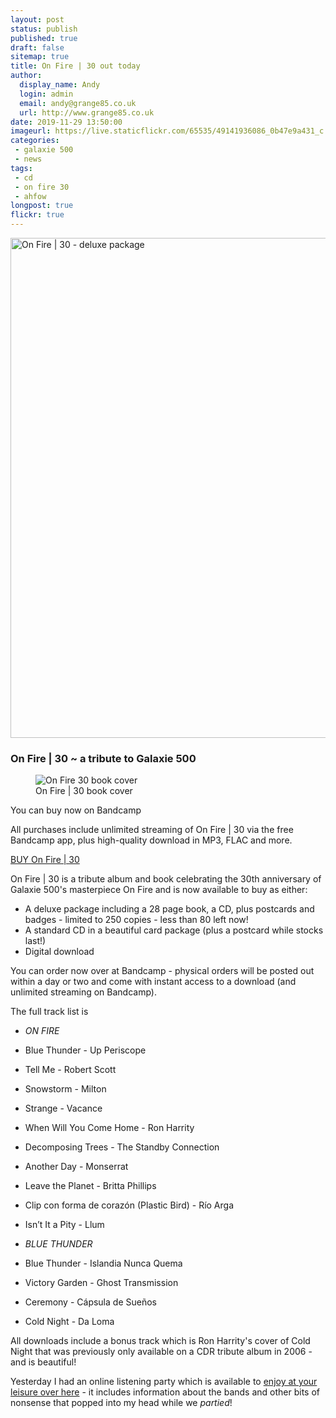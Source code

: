 ```yaml
---
layout: post
status: publish
published: true
draft: false
sitemap: true
title: On Fire | 30 out today
author:
  display_name: Andy
  login: admin
  email: andy@grange85.co.uk
  url: http://www.grange85.co.uk
date: 2019-11-29 13:50:00
imageurl: https://live.staticflickr.com/65535/49141936086_0b47e9a431_c.jpg
categories:
 - galaxie 500
 - news
tags:
 - cd
 - on fire 30
 - ahfow
longpost: true
flickr: true
---
```

<a data-flickr-embed="true" href="https://www.flickr.com/photos/grange85/49141936086/in/dateposted-public/" title="On Fire | 30 - deluxe package"><img src="https://live.staticflickr.com/65535/49141936086_0b47e9a431_c.jpg" width="800" height="800" alt="On Fire | 30 - deluxe package"></a><script async src="//embedr.flickr.com/assets/client-code.js" charset="utf-8"></script>

<div class="panel panel-primary row">
  <div class="panel-heading"><h3>On Fire | 30 ~ a tribute to Galaxie 500</h3></div>
  <div class="panel-body">
    <div class="col-md-6">
      <figure class="caption"><img src="https://media.fullofwishes.co.uk/00-misc/ahfow-30/on-fire-30-book-cover.jpg" alt="On Fire 30 book cover" /><figcaption class="caption-text">On Fire | 30 book cover</figcaption></figure>
    </div>
    <div class="col-md-6 bottom-align-text">
      <p>You can buy now on Bandcamp </p>
      <p>All purchases include unlimited streaming of On Fire | 30 via the free Bandcamp app, plus high-quality download in MP3, FLAC and more. </p>
      <p><a class="btn btn-primary btn-lg" href="https://aheadfullofwishes.bandcamp.com" role="button">BUY On Fire | 30</a></p>
    </div>
  </div>
</div>

On Fire \| 30 is a tribute album and book celebrating the 30th anniversary of Galaxie 500's masterpiece On Fire and is now available to buy as either:

* A deluxe package including a 28 page book, a CD, plus postcards and badges - limited to 250 copies - less than 80 left now!
* A standard CD in a beautiful card package (plus a postcard while stocks last!)
* Digital download

You can order now over at Bandcamp - physical orders will be posted out within a day or two and come with instant access to a download (and unlimited streaming on Bandcamp).

<!--more-->

The full track list is

- _ON FIRE_
- Blue Thunder - Up Periscope
- Tell Me - Robert Scott
- Snowstorm - Milton
- Strange - Vacance
- When Will You Come Home - Ron Harrity
- Decomposing Trees - The Standby Connection
- Another Day - Monserrat
- Leave the Planet - Britta Phillips
- Clip con forma de corazón (Plastic Bird) - Río Arga
- Isn’t It a Pity - Llum

- _BLUE THUNDER_
- Blue Thunder - Islandia Nunca Quema
- Victory Garden - Ghost Transmission
- Ceremony - Cápsula de Sueños
- Cold Night - Da Loma

All downloads include a bonus track which is Ron Harrity's cover of Cold Night that was previously only available on a CDR tribute album in 2006 - and is beautiful!


Yesterday I had an online listening party which is available to [enjoy at your leisure over here](/articles/2019-on-fire-30-listening-party/) - it includes information about the bands and other bits of nonsense that popped into my head while we _partied_!

